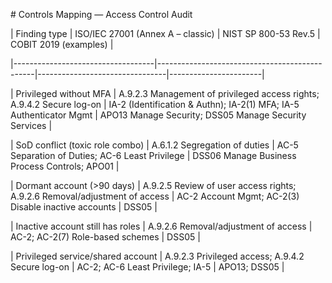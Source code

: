 \# Controls Mapping — Access Control Audit







| Finding type                       | ISO/IEC 27001 (Annex A – classic)             | NIST SP 800-53 Rev.5           | COBIT 2019 (examples) |

|-----------------------------------|-----------------------------------------------|--------------------------------|-----------------------|

| Privileged without MFA            | A.9.2.3 Management of privileged access rights; A.9.4.2 Secure log-on | IA-2 (Identification \& Authn); IA-2(1) MFA; IA-5 Authenticator Mgmt | APO13 Manage Security; DSS05 Manage Security Services |

| SoD conflict (toxic role combo)   | A.6.1.2 Segregation of duties                 | AC-5 Separation of Duties; AC-6 Least Privilege | DSS06 Manage Business Process Controls; APO01 |

| Dormant account (>90 days)        | A.9.2.5 Review of user access rights; A.9.2.6 Removal/adjustment of access | AC-2 Account Mgmt; AC-2(3) Disable inactive accounts | DSS05 |

| Inactive account still has roles  | A.9.2.6 Removal/adjustment of access          | AC-2; AC-2(7) Role-based schemes | DSS05 |

| Privileged service/shared account | A.9.2.3 Privileged access; A.9.4.2 Secure log-on | AC-2; AC-6 Least Privilege; IA-5 | APO13; DSS05 |





